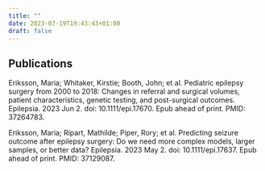 ```yaml
---
title: ""
date: 2023-07-19T19:43:43+01:00
draft: false
---
```


## Publications

Eriksson, Maria; Whitaker, Kirstie; Booth, John; et al. Pediatric epilepsy surgery from 2000 to 2018: Changes in referral and surgical volumes, patient characteristics, genetic testing, and post-surgical outcomes. Epilepsia. 2023 Jun 2. doi: 10.1111/epi.17670. Epub ahead of print. PMID: 37264783.
 
Eriksson, Maria; Ripart, Mathilde; Piper, Rory; et al. Predicting seizure outcome after epilepsy surgery: Do we need more complex models, larger samples, or better data? Epilepsia. 2023 May 2. doi: 10.1111/epi.17637. Epub ahead of print. PMID: 37129087.

